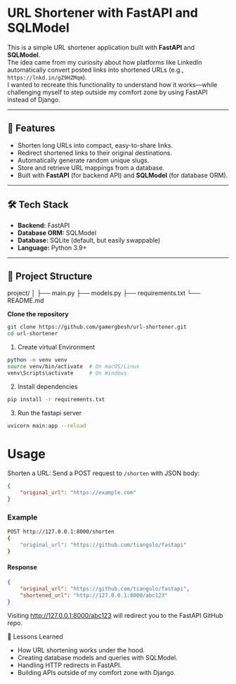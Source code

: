 # URL Shortener with FastAPI and SQLModel

This is a simple URL shortener application built with **FastAPI** and **SQLModel**.  
The idea came from my curiosity about how platforms like LinkedIn automatically convert posted links into shortened URLs (e.g., `https://lnkd.in/gZ9HZMqm`).  
I wanted to recreate this functionality to understand how it works—while challenging myself to step outside my comfort zone by using FastAPI instead of Django.

---

## 🚀 Features
- Shorten long URLs into compact, easy-to-share links.
- Redirect shortened links to their original destinations.
- Automatically generate random unique slugs.
- Store and retrieve URL mappings from a database.
- Built with **FastAPI** (for backend API) and **SQLModel** (for database ORM).

---

## 🛠 Tech Stack
- **Backend:** FastAPI
- **Database ORM:** SQLModel
- **Database:** SQLite (default, but easily swappable)
- **Language:** Python 3.9+

---

## 📂 Project Structure
project/
│
├── main.py
├── models.py
├── requirements.txt
└── README.md

**Clone the repository**
```bash
git clone https://github.com/gamergbesh/url-shortener.git
cd url-shortener
```

1. Create virtual Environment
```bash 
python -m venv venv
source venv/bin/activate  # On macOS/Linux
venv\Scripts\activate     # On Windows
```

2. Install dependencies
```bash
pip install -r requirements.txt
```

3. Run the fastapi server
```bash
uvicorn main:app --reload
```

# Usage

Shorten a URL:
Send a POST request to `/shorten` with JSON body:

```json
{
    "original_url": "https://example.com"
}
```

### Example 

```bash
POST http://127.0.0.1:8000/shorten
{
    "original_url": "https://github.com/tiangolo/fastapi"
}
```

#### Response
```json
{
    "original_url": "https://github.com/tiangolo/fastapi",
    "shortened_url": "http://127.0.0.1:8000/abc123"
}
```

Visiting http://127.0.0.1:8000/abc123 will redirect you to the FastAPI GitHub repo.

📖 Lessons Learned

* How URL shortening works under the hood.
* Creating database models and queries with SQLModel.
* Handling HTTP redirects in FastAPI.
* Building APIs outside of my comfort zone with Django.
